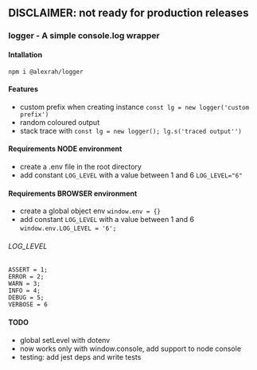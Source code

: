 ## DISCLAIMER: not ready for production releases

### logger - A simple console.log wrapper

#### Intallation
``
npm i @alexrah/logger
``

#### Features
* custom prefix when creating instance ``const lg = new logger('custom prefix')``
* random coloured output
* stack trace with ``const lg = new logger(); lg.s('traced output'')``

#### Requirements NODE environment
* create a .env file in the root directory
* add constant ``LOG_LEVEL`` with a value between 1 and 6 ``LOG_LEVEL="6"``

#### Requirements BROWSER environment
* create a global object env ``window.env = {}``
* add constant ``LOG_LEVEL`` with a value between 1 and 6 ``window.env.LOG_LEVEL = '6';``

###### LOG_LEVEL
```
ASSERT = 1;
ERROR = 2;
WARN = 3;
INFO = 4;
DEBUG = 5;
VERBOSE = 6
```

#### TODO
* global setLevel with dotenv
* now works only with window.console, add support to node console
* testing: add jest deps and write tests